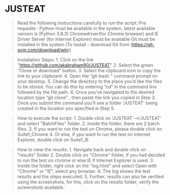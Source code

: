 # JUSTEAT
>Read the following instructions carefully to run the script:
>Pre requisite :
                 Python must be available in the system, latest available version is (Python 3.8.3)
                 Chromedriver(for Chrome browser) and IE Driver Server (for Internet Explorer) must be available
                 Git must be installed in the system (To Install - download Git from (https://git-scm.com/download/win))
                 
>Installation Steps: 
                   1. Click on the link "https://github.com/akabraham90/JUSTEAT"
                   2. Select the green “Clone or download” button.
                   3. Select the clipboard icon to copy the link to your clipboard.
                   4. Open the “git-bash ” command prompt on your desktop. 
                   5. Change the directory to the place you’d like the files to be stored. You can do this by entering “cd” in the                               command line followed by the file path.
                   6. Once you’ve navigated to the desired location type “git clone” , then paste the link you copied in Step 3. 
                      Once you submit the command you’ll see a folder 'JUSTEAT' being created in the location you specified in Step 5.

>How to execute the script:
                   1. Double click on 'JUSTEAT'-->'JUSTEAT' and select "BatchFiles" folder.
                   2. Inside the folder, there are 2 batch files.
                   3. If you want to run the test on Chrome, please double click on Suite1_Chrome
                   4. Or else, if ypu want to run the test on Internet Explorer, double click on Suite1_IE
                   
>How to view the results:
                   1. Navigate back and double click on "results" folder
                   2. Double click on "Chrome" folder, if you had decided to run the test on chrome or else IE if Internet Explorer is                         used.
                   3. Inside the folder, right click on the "log.html" and select Open with "Chrome" or "IE", select any browser.
                   4. The log shows the test results and the steps executed.
                   5. Further, results can also be verified using the screenshots, for this,  click on the results folder, verify the                         screenshots available.  
                   
                   
